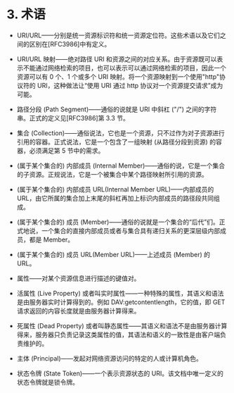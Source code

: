 # 3. 术语

- URI/URL——分别是统一资源标识符和统一资源定位符。这些术语以及它们之间的区别在[RFC3986]中有定义。

- URI/URL 映射——绝对路径 URI 和资源之间的对应关系。由于资源既可以表示不能通过网络检索的项目，也可以表示可以通过网络检索的项目，因此一个资源可以有 0 个、1 个或多个 URI 映射。将一个资源映射到一个使用"http"协议符的 URI，这种做法让“使用 URI 通过 http 协议对一个资源提交请求”成为可能。

- 路径分段 (Path Segment)——通俗的说就是 URI 中斜杠 ("/") 之间的字符串。正式的定义见[RFC3986]第 3.3 节。

- 集合 (Collection)——通俗说法，它也是一个资源，只不过作为对子资源进行引用的容器。正式说法，它是一个包含了一组映射 (从路径分段到资源) 的容器，必须满足第 5 节中的需求。

- (属于某个集合的) 内部成员 (Internal Member)——通俗的说，它是一个集合的子资源。正规说法，它是一个被集合中某个路径映射所引用的资源。

- (属于某个集合的) 内部成员 URL(Internal Member URL)——内部成员的 URL，由它所属的集合加上末尾的斜杠再加上标识内部成员的路径段共同组成。

- (属于某个集合的) 成员 (Member)——通俗的说就是一个集合的“后代”们。正式地说，一个集合的直接内部成员或者与集合具有递归关系的更深层级内部成员，都是 Member。

- (属于某个集合的) 成员 URL(Member URL)——上述成员 (Member) 的 URL。

- 属性——对某个资源信息进行描述的键值对。

- 活属性 (Live Property) 或者叫实时属性——一种特殊的属性，其语义和语法是由服务器实时计算得到的。例如 DAV:getcontentlength，它的值，即 GET 请求返回的内容长度就是由服务器计算得来。

- 死属性 (Dead Property) 或者叫静态属性——其语义和语法不是由服务器计算得来，服务器只负责记录这类属性的值，其语法和语义的一致性是由客户端负责维护的。

- 主体 (Principal)——发起对网络资源访问的特定的人或计算机角色。

- 状态令牌 (State Token)——一个表示资源状态的 URI。该文档中唯一定义的状态令牌就是锁令牌。
